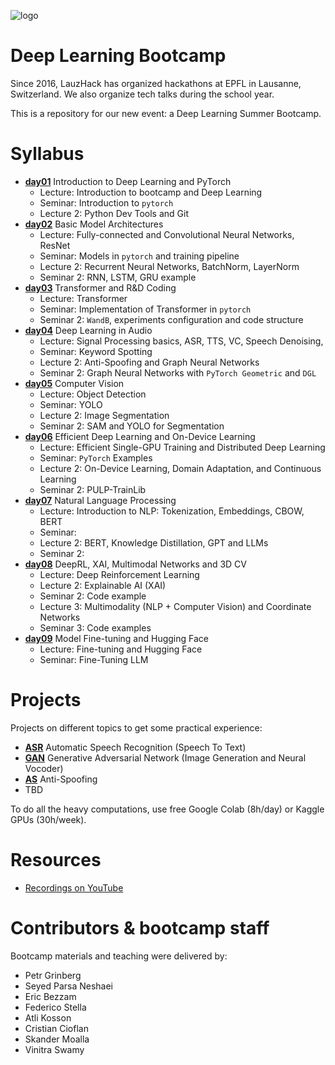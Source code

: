 ![logo](docs/logo.png)

# Deep Learning Bootcamp

Since 2016, LauzHack has organized hackathons at EPFL in Lausanne, Switzerland. We also organize tech talks during the school year. 

This is a repository for our new event: a Deep Learning Summer Bootcamp.

# Syllabus

- [__day01__](./day01) Introduction to Deep Learning and PyTorch
    - Lecture: Introduction to bootcamp and Deep Learning
    - Seminar: Introduction to `pytorch`
    - Lecture 2: Python Dev Tools and Git
- [__day02__](./day02) Basic Model Architectures
    - Lecture: Fully-connected and Convolutional Neural Networks, ResNet
    - Seminar: Models in `pytorch` and training pipeline
    - Lecture 2: Recurrent Neural Networks, BatchNorm, LayerNorm
    - Seminar 2: RNN, LSTM, GRU example
- [__day03__](./day03) Transformer and R&D Coding
    - Lecture: Transformer
    - Seminar: Implementation of Transformer in `pytorch`
    - Seminar 2: `WandB`, experiments configuration and code structure  
- [__day04__](./day04) Deep Learning in Audio
    - Lecture: Signal Processing basics, ASR, TTS, VC, Speech Denoising,
    - Seminar: Keyword Spotting
    - Lecture 2: Anti-Spoofing and Graph Neural Networks
    - Seminar 2: Graph Neural Networks with `PyTorch Geometric` and `DGL`
- [__day05__](./day05) Computer Vision
    - Lecture: Object Detection
    - Seminar: YOLO
    - Lecture 2: Image Segmentation
    - Seminar 2: SAM and YOLO for Segmentation
- [__day06__](./day06) Efficient Deep Learning and On-Device Learning
    - Lecture: Efficient Single-GPU Training and Distributed Deep Learning
    - Seminar: `PyTorch` Examples
    - Lecture 2: On-Device Learning, Domain Adaptation, and Continuous Learning
    - Seminar 2: PULP-TrainLib
- [__day07__](./day07) Natural Language Processing
    - Lecture: Introduction to NLP: Tokenization, Embeddings, CBOW, BERT
    - Seminar: 
    - Lecture 2: BERT, Knowledge Distillation, GPT and LLMs
    - Seminar 2: 
- [__day08__](./day08) DeepRL, XAI, Multimodal Networks and 3D CV
    - Lecture: Deep Reinforcement Learning
    - Lecture 2: Explainable AI (XAI)
    - Seminar 2: Code example
    - Lecture 3: Multimodality (NLP + Computer Vision) and Coordinate Networks
    - Seminar 3: Code examples
- [__day09__](./day09) Model Fine-tuning and Hugging Face
    - Lecture: Fine-tuning and Hugging Face
    - Seminar: Fine-Tuning LLM

# Projects 

Projects on different topics to get some practical experience:

- [__ASR__](./project_asr) Automatic Speech Recognition (Speech To Text)
- [__GAN__](./project_gan) Generative Adversarial Network (Image Generation and Neural Vocoder)
- [__AS__](./project_as) Anti-Spoofing
- TBD

To do all the heavy computations, use free Google Colab (8h/day) or Kaggle GPUs (30h/week).

# Resources

* [Recordings on YouTube](https://youtube.com/playlist?list=PLpYenI2Zwc7ZpUcnP18vDOD__wiwbfoua)

# Contributors & bootcamp staff

Bootcamp materials and teaching were delivered by:

- Petr Grinberg
- Seyed Parsa Neshaei
- Eric Bezzam
- Federico Stella
- Atli Kosson
- Cristian Cioflan
- Skander Moalla
- Vinitra Swamy